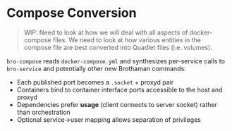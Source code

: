 # Compose Conversion

>WIP: Need to look at how we will deal with all aspects of docker-compose files. We need to look at how various entities in the compose file are best converted into Quadlet files (i.e. volumes).

`bro-compose` reads `docker-compose.yml` and synthesizes per-service calls to `bro-service` and potentially other new Brothaman commands:

- Each published port becomes a `.socket` + proxyd pair
- Containers bind to container interface ports accessible to the host and proxyd
- Dependencies prefer **usage** (client connects to server socket) rather than orchestration
- Optional service→user mapping allows separation of privileges
